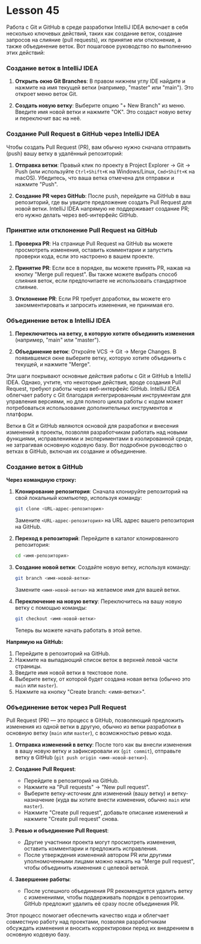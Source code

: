 # Lesson 45

Работа с Git и GitHub в среде разработки IntelliJ IDEA включает в себя несколько ключевых действий, таких как создание веток, создание запросов на слияние (pull requests), их принятие или отклонение, а также объединение веток. Вот пошаговое руководство по выполнению этих действий:

### Создание веток в IntelliJ IDEA

1. **Открыть окно Git Branches**: В правом нижнем углу IDE найдите и нажмите на имя текущей ветки (например, "master" или "main"). Это откроет меню веток Git.

2. **Создать новую ветку**: Выберите опцию "+ New Branch" из меню. Введите имя новой ветки и нажмите "OK". Это создаст новую ветку и переключит вас на неё.

### Создание Pull Request в GitHub через IntelliJ IDEA

Чтобы создать Pull Request (PR), вам обычно нужно сначала отправить (push) вашу ветку в удалённый репозиторий:

1. **Отправка ветки**: Правый клик по проекту в Project Explorer → Git → Push (или используйте `Ctrl+Shift+K` на Windows/Linux, `Cmd+Shift+K` на macOS). Убедитесь, что ваша ветка отмечена для отправки и нажмите "Push".

2. **Создание PR через GitHub**: После push, перейдите на GitHub в ваш репозиторий, где вы увидите предложение создать Pull Request для новой ветки. IntelliJ IDEA напрямую не поддерживает создание PR; его нужно делать через веб-интерфейс GitHub.

### Принятие или отклонение Pull Request на GitHub

1. **Проверка PR**: На странице Pull Request на GitHub вы можете просмотреть изменения, оставить комментарии и запустить проверки кода, если это настроено в вашем проекте.

2. **Принятие PR**: Если все в порядке, вы можете принять PR, нажав на кнопку "Merge pull request". Вы также можете выбрать способ слияния веток, если предпочитаете не использовать стандартное слияние.

3. **Отклонение PR**: Если PR требует доработки, вы можете его закомментировать и запросить изменения, не принимая его.

### Объединение веток в IntelliJ IDEA

1. **Переключитесь на ветку, в которую хотите объединить изменения** (например, "main" или "master").

2. **Объединение веток**: Откройте VCS → Git → Merge Changes. В появившемся окне выберите ветку, которую хотите объединить с текущей, и нажмите "Merge".

Эти шаги покрывают основные действия работы с Git и GitHub в IntelliJ IDEA. Однако, учтите, что некоторые действия, вроде создания Pull Request, требуют работы через веб-интерфейс GitHub. IntelliJ IDEA облегчает работу с Git благодаря интегрированным инструментам для управления версиями, но для полного цикла работы с кодом может потребоваться использование дополнительных инструментов и платформ.


Ветки в Git и GitHub являются основой для разработки и внесения изменений в проекты, позволяя разработчикам работать над новыми функциями, исправлениями и экспериментами в изолированной среде, не затрагивая основную кодовую базу. Вот подробное руководство о ветках в GitHub, включая их создание и объединение.

### Создание веток в GitHub

**Через командную строку:**

1. **Клонирование репозитория**: Сначала клонируйте репозиторий на свой локальный компьютер, используя команду:
   ```sh
   git clone <URL-адрес-репозитория>
   ```
   Замените `<URL-адрес-репозитория>` на URL адрес вашего репозитория на GitHub.

2. **Переход в репозиторий**: Перейдите в каталог клонированного репозитория:
   ```sh
   cd <имя-репозитория>
   ```

3. **Создание новой ветки**: Создайте новую ветку, используя команду:
   ```sh
   git branch <имя-новой-ветки>
   ```
   Замените `<имя-новой-ветки>` на желаемое имя для вашей ветки.

4. **Переключение на новую ветку**: Переключитесь на вашу новую ветку с помощью команды:
   ```sh
   git checkout <имя-новой-ветки>
   ```
   Теперь вы можете начать работать в этой ветке.

**Напрямую на GitHub:**

1. Перейдите в репозиторий на GitHub.
2. Нажмите на выпадающий список веток в верхней левой части страницы.
3. Введите имя новой ветки в текстовое поле.
4. Выберите ветку, от которой будет создана новая ветка (обычно это `main` или `master`).
5. Нажмите на кнопку "Create branch: <имя-ветки>".

### Объединение веток через Pull Request

Pull Request (PR) — это процесс в GitHub, позволяющий предложить изменения из одной ветки в другую, обычно из ветки разработки в основную ветку (`main` или `master`), с возможностью ревью кода.

1. **Отправка изменений в ветку**: После того как вы внесли изменения в вашу новую ветку и зафиксировали их (`git commit`), отправьте ветку в GitHub (`git push origin <имя-новой-ветки>`).

2. **Создание Pull Request**:
    - Перейдите в репозиторий на GitHub.
    - Нажмите на "Pull requests" → "New pull request".
    - Выберите ветку-источник для изменений (вашу ветку) и ветку-назначение (куда вы хотите внести изменения, обычно `main` или `master`).
    - Нажмите "Create pull request", добавьте описание изменений и нажмите "Create pull request" снова.

3. **Ревью и объединение Pull Request**:
    - Другие участники проекта могут просмотреть изменения, оставить комментарии и предложить исправления.
    - После утверждения изменений автором PR или другими уполномоченными лицами можно нажать на "Merge pull request", чтобы объединить изменения с целевой веткой.

4. **Завершение работы**:
    - После успешного объединения PR рекомендуется удалить ветку с изменениями, чтобы поддерживать порядок в репозитории. GitHub предложит удалить её сразу после объединения PR.

Этот процесс помогает обеспечить качество кода и облегчает совместную работу над проектами, позволяя разработчикам обсуждать изменения и вносить корректировки перед их внедрением в основную кодовую базу.

